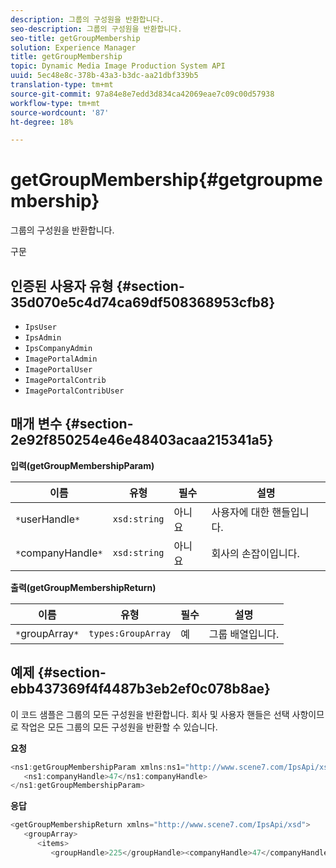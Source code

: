 ```yaml
---
description: 그룹의 구성원을 반환합니다.
seo-description: 그룹의 구성원을 반환합니다.
seo-title: getGroupMembership
solution: Experience Manager
title: getGroupMembership
topic: Dynamic Media Image Production System API
uuid: 5ec48e8c-378b-43a3-b3dc-aa21dbf339b5
translation-type: tm+mt
source-git-commit: 97a84e8e7edd3d834ca42069eae7c09c00d57938
workflow-type: tm+mt
source-wordcount: '87'
ht-degree: 18%

---
```



# getGroupMembership{#getgroupmembership}

그룹의 구성원을 반환합니다.

구문

## 인증된 사용자 유형 {#section-35d070e5c4d74ca69df508368953cfb8}

* `IpsUser`
* `IpsAdmin`
* `IpsCompanyAdmin`
* `ImagePortalAdmin`
* `ImagePortalUser`
* `ImagePortalContrib`
* `ImagePortalContribUser`

## 매개 변수 {#section-2e92f850254e46e48403acaa215341a5}

**입력(getGroupMembershipParam)**

| 이름 | 유형 | 필수 | 설명 |
|---|---|---|---|
| `*`userHandle`*` | `xsd:string` | 아니요 | 사용자에 대한 핸들입니다. |
| `*`companyHandle`*` | `xsd:string` | 아니요 | 회사의 손잡이입니다. |

**출력(getGroupMembershipReturn)**

| 이름 | 유형 | 필수 | 설명 |
|---|---|---|---|
| `*`groupArray`*` | `types:GroupArray` | 예 | 그룹 배열입니다. |

## 예제 {#section-ebb437369f4f4487b3eb2ef0c078b8ae}

이 코드 샘플은 그룹의 모든 구성원을 반환합니다. 회사 및 사용자 핸들은 선택 사항이므로 작업은 모든 그룹의 모든 구성원을 반환할 수 있습니다.

**요청**

```java
<ns1:getGroupMembershipParam xmlns:ns1="http://www.scene7.com/IpsApi/xsd">
   <ns1:companyHandle>47</ns1:companyHandle>
</ns1:getGroupMembershipParam>
```

**응답**

```java
<getGroupMembershipReturn xmlns="http://www.scene7.com/IpsApi/xsd">
   <groupArray>
      <items>
         <groupHandle>225</groupHandle><companyHandle>47</companyHandle><name>MyGroup</name><isSystemDefined>false</isSystemDefined></items></groupArray></getGroupMembershipReturn>
```

